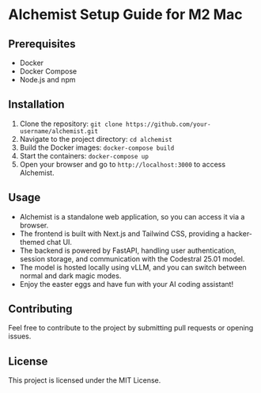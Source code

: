# Alchemist Setup Guide for M2 Mac

## Prerequisites
- Docker
- Docker Compose
- Node.js and npm

## Installation
1. Clone the repository: `git clone https://github.com/your-username/alchemist.git`
2. Navigate to the project directory: `cd alchemist`
3. Build the Docker images: `docker-compose build`
4. Start the containers: `docker-compose up`
5. Open your browser and go to `http://localhost:3000` to access Alchemist.

## Usage
- Alchemist is a standalone web application, so you can access it via a browser.
- The frontend is built with Next.js and Tailwind CSS, providing a hacker-themed chat UI.
- The backend is powered by FastAPI, handling user authentication, session storage, and communication with the Codestral 25.01 model.
- The model is hosted locally using vLLM, and you can switch between normal and dark magic modes.
- Enjoy the easter eggs and have fun with your AI coding assistant!

## Contributing
Feel free to contribute to the project by submitting pull requests or opening issues.

## License
This project is licensed under the MIT License.